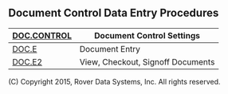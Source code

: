 ## Document Control Data Entry Procedures
<PageHeader />

| [DOC.CONTROL](../DOC-CONTROL/README.md) | Document Control Settings         |
| --------------------------------------- | --------------------------------- |
| [DOC.E](../DOC-E/README.md)             | Document Entry                    |
| [DOC.E2](../DOC-E2/README.md)           | View, Checkout, Signoff Documents |

(C) Copyright 2015, Rover Data Systems, Inc.
All rights reserved.
<badge text= "Version 8.10.57 " vertical="middle" />

<PageFooter />

